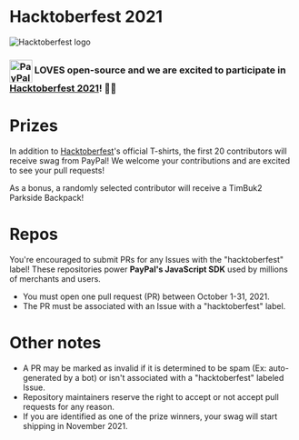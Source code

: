 # Hacktoberfest 2021

![Hacktoberfest logo](https://hacktoberfest.digitalocean.com/_nuxt/img/logo-hacktoberfest-full.f42e3b1.svg)

### <img src="https://dwglogo.com/wp-content/uploads/2016/08/PayPal_Logo_Icon.png" height="40px" alt="PayPal" align="center"> LOVES open-source and we are excited to participate in [Hacktoberfest 2021](https://hacktoberfest.digitalocean.com/)! 🎉🎉

# Prizes

In addition to [Hacktoberfest](https://hacktoberfest.digitalocean.com/)'s official T-shirts, the first 20 contributors will receive swag from PayPal! We welcome your contributions and are excited to see your pull requests! 


As a bonus, a randomly selected contributor will receive a TimBuk2 Parkside Backpack!

# Repos
You're encouraged to submit PRs for any Issues with the "hacktoberfest" label! These repositories power **PayPal's JavaScript SDK** used by millions of merchants and users.

* You must open one pull request (PR) between October 1-31, 2021.
* The PR must be associated with an Issue with a "hacktoberfest" label.

# Other notes
* A PR may be marked as invalid if it is determined to be spam (Ex: auto-generated by a bot) or isn't associated with a "hacktoberfest" labeled Issue.
* Repository maintainers reserve the right to accept or not accept pull requests for any reason.
* If you are identified as one of the prize winners, your swag will start shipping in November 2021.
